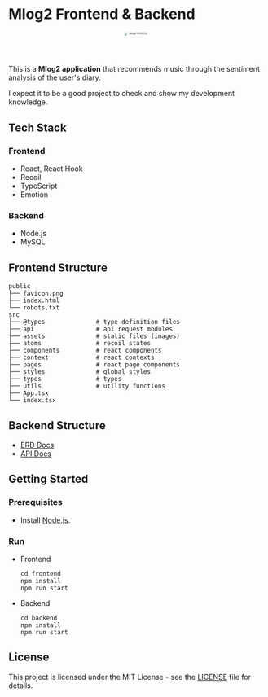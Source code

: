 # Mlog2 Frontend & Backend

<p align="center">
  <img src="https://user-images.githubusercontent.com/77476340/161494223-7ca881de-df2a-4f64-89c0-fc8b60cdd04f.png" alt="Mlog2-5542556" style="zoom: 33%; height: 150px; width: 150px" />
</p>


This is a **Mlog2 application** that recommends music through the sentiment analysis of the user's diary.

I expect it to be a good project to check and show my development knowledge.

## Tech Stack

### Frontend

- React, React Hook
- Recoil
- TypeScript
- Emotion

### Backend

- Node.js
- MySQL

## Frontend Structure

```
public
├── favicon.png
├── index.html
└── robots.txt
src
├── @types              # type definition files
├── api                 # api request modules
├── assets              # static files (images)
├── atoms               # recoil states
├── components          # react components
├── context             # react contexts
├── pages               # react page components
├── styles              # global styles
├── types               # types
├── utils               # utility functions
├── App.tsx
└── index.tsx
```

## Backend Structure

- [ERD Docs](https://github.com/minvis95/Mlog2/blob/develop/docs/ERD.png)
- [API Docs](https://github.com/minvis95/Mlog2/blob/develop/docs/API.md)

## Getting Started

### Prerequisites

- Install [Node.js](https://nodejs.org/en/).

### Run

- Frontend

  ```
  cd frontend
  npm install
  npm run start
  ```

- Backend

  ```
  cd backend
  npm install
  npm run start
  ```

## License

This project is licensed under the MIT License - see the [LICENSE](https://github.com/minvis95/Mlog2/blob/main/LICENSE) file for details.
